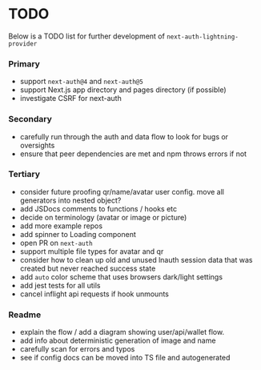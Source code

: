 # TODO

Below is a TODO list for further development of `next-auth-lightning-provider`

### Primary

- support `next-auth@4` and `next-auth@5`
- support Next.js app directory and pages directory (if possible)
- investigate CSRF for next-auth

### Secondary

- carefully run through the auth and data flow to look for bugs or oversights
- ensure that peer dependencies are met and npm throws errors if not

### Tertiary

- consider future proofing qr/name/avatar user config. move all generators into nested object?
- add JSDocs comments to functions / hooks etc
- decide on terminology (avatar or image or picture)
- add more example repos
- add spinner to Loading component
- open PR on `next-auth`
- support multiple file types for avatar and qr
- consider how to clean up old and unused lnauth session data that was created but never reached success state
- add `auto` color scheme that uses browsers dark/light settings
- add jest tests for all utils
- cancel inflight api requests if hook unmounts

### Readme

- explain the flow / add a diagram showing user/api/wallet flow.
- add info about deterministic generation of image and name
- carefully scan for errors and typos
- see if config docs can be moved into TS file and autogenerated
